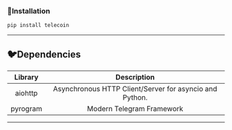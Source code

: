 ### 💾Installation

```bash
pip install telecoin
```

---

## 🐦Dependencies  

| Library | Description                                            |
|:-------:|:----------------------------------------------:        |
|aiohttp  | Asynchronous HTTP Client/Server for asyncio and Python.|
|pyrogram | Modern Telegram Framework                             |

---
